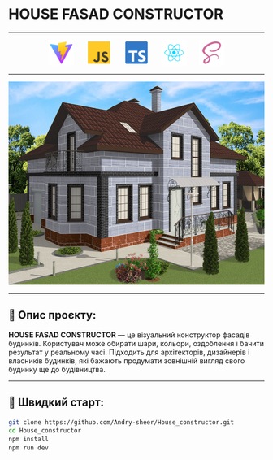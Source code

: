 # HOUSE FASAD CONSTRUCTOR

---

<div align="center">
  <img src="/public/icons/vite-svgrepo-com.svg" width="50" height="50" alt="icon4" style="margin: 0 10px;" />
  <img src="/public/icons/js-svgrepo-com.svg" width="50" height="50" alt="icon1" style="margin: 0 10px;" />
  <img src="/public/icons/typescript-official-svgrepo-com.svg" width="50" height="50" alt="icon3" style="margin: 0 10px;" />
  <img src="/public/icons/react-javascript-js-framework-facebook-svgrepo-com.svg" width="50" height="50" alt="icon2" style="margin: 0 10px;" />
  <img src="/public/icons/scss-svgrepo-com.svg" width="50" height="50" alt="icon5" style="margin: 0 10px;" />
</div>


---

<p align="center">
  <img src="/public/icons/HouseSc.png" width="600" height="400" alt="project house preview" />
</p>

---

## 🧾 Опис проєкту:
**HOUSE FASAD CONSTRUCTOR** — це візуальний конструктор фасадів будинків. Користувач може обирати шари, кольори, оздоблення і бачити результат у реальному часі. Підходить для архітекторів, дизайнерів і власників будинків, які бажають продумати зовнішній вигляд свого будинку ще до будівництва.

---

## 🚀 Швидкий старт:

```bash
git clone https://github.com/Andry-sheer/House_constructor.git
cd House_constructor
npm install
npm run dev
